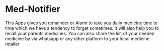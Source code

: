 # Med-Notifier

This Apps gives you remainder or Alarm to take you daily medicine  time to time which we have a tendency to 
forget sometimes.
It will also help you to recall your parents medicines.
You can also share the list of your needed medicine by via whatsapp or any other
platform to your local medicine retailer
